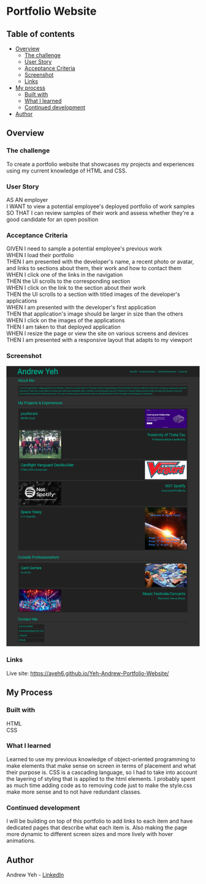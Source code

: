 # Portfolio Website

## Table of contents

- [Overview](#overview)
    - [The challenge](#the-challenge)
    - [User Story](#user-story)
    - [Acceptance Criteria](#acceptance-criteria)
    - [Screenshot](#screenshot)
    - [Links](#links)
- [My process](#my-process)
    - [Built with](#built-with)
    - [What I learned](#what-i-learned)
    - [Continued development](#continued-development)
- [Author](#author)

## Overview

### The challenge

To create a portfolio website that showcases my projects and experiences using my current knowledge of HTML and CSS.

### User Story

AS AN employer  
I WANT to view a potential employee's deployed portfolio of work samples  
SO THAT I can review samples of their work and assess whether they're a good candidate for an open position

### Acceptance Criteria

GIVEN I need to sample a potential employee's previous work  
WHEN I load their portfolio  
THEN I am presented with the developer's name, a recent photo or avatar, and links to sections about them, their work and how to contact them  
WHEN I click one of the links in the navigation  
THEN the UI scrolls to the corresponding section  
WHEN I click on the link to the section about their work  
THEN the UI scrolls to a section with titled images of the developer's applications  
WHEN I am presented with the developer's first application  
THEN that application's image should be larger in size than the others  
WHEN I click on the images of the applications  
THEN I am taken to that deployed application  
WHEN I resize the page or view the site on various screens and devices  
THEN I am presented with a responsive layout that adapts to my viewport

### Screenshot

![](./screenshot.png)

### Links

Live site: https://ayeh6.github.io/Yeh-Andrew-Portfolio-Website/

## My Process

### Built with

HTML  
CSS

### What I learned

Learned to use my previous knowledge of object-oriented programming to make elements that make sense on screen in terms of placement and what their purpose is. CSS is a cascading language, so I had to take into account the layering of styling that is applied to the html elements. I probably spent as much time adding code as to removing code just to make the style.css make more sense and to not have redundant classes.

### Continued development

I will be building on top of this portfolio to add links to each item and have dedicated pages that describe what each item is. Also making the page more dynamic to different screen sizes and more lively with hover animations.

## Author

Andrew Yeh - [LinkedIn](https://www.linkedin.com/in/ayeh6/)
